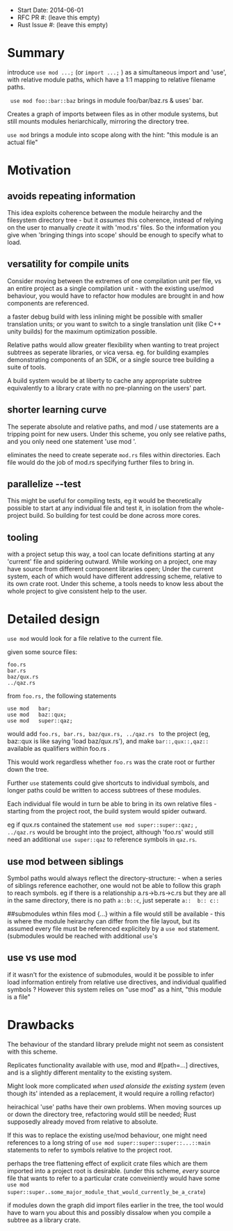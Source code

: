 - Start Date: 2014-06-01
- RFC PR #: (leave this empty)
- Rust Issue #: (leave this empty)

# Summary

introduce ```use mod ...;``` (or ```import ...;``` ) as a simultaneous import and 'use', with relative module paths, which have a 1:1 mapping to relative filename paths.

``` use mod foo::bar::baz``` brings in module foo/bar/baz.rs & uses' bar. 

Creates a graph of imports between files as in other module systems, but still mounts modules heriarchically, mirroring the directory tree.

```use mod``` brings a module into scope along with the hint: "this module is an actual file"




# Motivation

## avoids repeating information

This idea exploits coherence between the module heirarchy and the filesystem directory tree - but it *assumes* this coherence, instead of relying on the user to manually *create* it with 'mod.rs' files. So the information you give when 'bringing things into scope' should be enough to specify what to load.


## versatility for compile units

Consider moving between the extremes of one compilation unit per file, vs an entire project as a single compilation unit - with the existing use/mod behaviour, you would have to refactor how modules are brought in and how components are referenced.

a faster debug build with less inlining might be possible with smaller translation units; or you want to switch to a single translation unit (like C++ unity builds) for the maximum optimization possible.

Relative paths would allow greater flexibility when wanting to treat project subtrees as seperate libraries, or vica versa. eg. for building examples demonstrating components of an SDK, or a single source tree building a suite of tools.

A build system would be at liberty to cache any appropriate subtree equivalently to a library crate with no pre-planning on the users' part.


## shorter learning curve
The seperate absolute and relative paths, and mod / use statements are a tripping point for new users. Under this scheme, you only see relative paths, and you only need one statement 'use mod '.

eliminates the need to create seperate ```mod.rs``` files within directories. Each file would do the job of mod.rs specifying further files to bring in.

## parallelize --test
This might be useful for compiling tests, eg it would be theoretically possible to start at any individual file and test it, in isolation from the whole-project build. So building for test could be done across more cores.

## tooling
with a project setup this way, a tool can locate definitions starting at any 'current' file and spidering outward. While working on a project, one may have source from different component libraries open; Under the current system, each of which would have different addressing scheme, relative to its own crate root. Under this scheme, a tools needs to know less about the whole project to give consistent help to the user.

# Detailed design

```use mod``` would look for a file relative to the current file.

given some source files: 

    foo.rs
    bar.rs
    baz/qux.rs
    ../qaz.rs

from ```foo.rs,``` the following statements

    use mod   bar;
    use mod   baz::qux;
    use mod   super::qaz;

would add ```foo.rs, bar.rs, baz/qux.rs, ../qaz.rs ``` to the project (eg, baz::qux is like saying 'load baz/qux.rs'), and make ```bar::,qux::,qaz::``` available as qualifiers within foo.rs . 

This would work regardless whether ```foo.rs``` was the crate root or further down the tree.

Further ```use``` statements could give shortcuts to individual symbols, and longer paths could be written to access subtrees of these modules.

Each individual file would in turn be able to bring in its own relative files - starting from the project root, the build system would spider outward.

eg if qux.rs contained the statement ```use mod super::super::qaz;``` , ```../qaz.rs``` would be brought into the project, although 'foo.rs' would still need an additional ```use super::qaz``` to reference symbols in ```qaz.rs```.

## use mod between siblings
Symbol paths would always reflect the directory-structure: - when a series of siblings reference eachother, one would not be able to follow this graph to reach symbols.  eg if there is a relationship  a.rs->b.rs->c.rs but they are all in the same directory, there is no path ```a::b::c```, just seperate ```a::  b:: c::```

##submodules wthin files
mod {...} within a file would still be available - this is where the module heirarchy can differ from the file layout, but its assumed every file must be referenced explicitely by a ```use mod``` statement. (submodules would be reached with additional ```use```'s

## use vs use mod
if  it wasn't for the existence of submodules, would it be possible to infer load information entirely from relative use directives, and individual qualified symbols ? However this system relies on "use mod" as a hint, "this module is a file"

# Drawbacks

The behaviour of the standard library prelude might not seem as consistent with this scheme.

Replicates functionality available with use, mod and #[path=...] directives, and is a slightly different mentality to the existing system.

Might look more complicated *when used alonside the existing system* (even though its' intended as a replacement, it would require a rolling refactor)

heirachical 'use' paths have their own problems. When moving sources up or down the directory tree, refactoring would still be needed; Rust supposedly already moved from relative to absolute.

If this was to replace the existing use/mod behaviour, one might need references to a long string of ```use mod super::super::super::...::main``` statements to refer to symbols relative to the project root. 

perhaps the tree flattening effect of explicit crate files which are them imported into a project root is desirable.
(under this scheme, *every* source file that wants to refer to a particular crate conveiniently would have some ```use mod super::super..some_major_module_that_would_currently_be_a_crate```)

if modules down the graph did import files earlier in the tree, the tool would have to warn you about this and possibly dissalow when you compile a subtree as a library crate.



